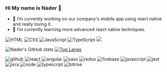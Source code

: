 ### Hi My name is Nader 👋


- 🔭 I’m currently working on our company's mobile app using react native and really loving it. 
- 🌱 I’m currently learning more advanced react native techniques.

![HTML](https://img.shields.io/badge/HTML-Expert-orange)
![CSS](https://img.shields.io/badge/CSS-Expert-blue)
![JavaScript](https://img.shields.io/badge/JavaScript-Expert-yellow)
![TypeScript](https://img.shields.io/badge/TypeScript-Expert-lightgrey)
![](https://visitor-badge.glitch.me/badge?page_id=naderalfakesh.naderalfakesh)


![Nader's GitHub stats](https://github-readme-stats.vercel.app/api?username=naderalfakesh&count_private=true&show_icons=true&theme=material-palenight)
[![Top Langs](https://github-readme-stats.vercel.app/api/top-langs/?username=anuraghazra&layout=compact)](https://github.com/anuraghazra/github-readme-stats?layout=compact)

![github](https://img.shields.io/badge/GitHub-000000?style=for-the-badge&logo=GitHub&logoColor=white)
![react](https://img.shields.io/badge/React-000000?style=for-the-badge&logo=React&logoColor=#61DAFB)
![angular](https://img.shields.io/badge/Angular-000000?style=for-the-badge&logo=Angular&logoColor=#DD0031)
![sass](https://img.shields.io/badge/Sass-000000?style=for-the-badge&logo=Sass&logoColor=#CC6699)
![redux](https://img.shields.io/badge/Redux-000000?style=for-the-badge&logo=Redux&logoColor=#764ABC)
![firebase](https://img.shields.io/badge/Firebase-000000?style=for-the-badge&logo=Firebase&logoColor=#FFCA28)
![javascript](https://img.shields.io/badge/Javascript-000000?style=for-the-badge&logo=Javascript&logoColor=#F7DF1E)
![jest](https://img.shields.io/badge/Jest-000000?style=for-the-badge&logo=Jest&logoColor=#C21325)
![jisra](https://img.shields.io/badge/Jira-000000?style=for-the-badge&logo=Jira&logoColor=#0052CC)
![node](https://img.shields.io/badge/Node-000000?style=for-the-badge&logo=Node.js&logoColor=#339933)
![typescript](https://img.shields.io/badge/TypeScript-000000?style=for-the-badge&logo=TypeScript&logoColor=#3178C6)
![bitrise](https://img.shields.io/badge/Bitrise-000000?style=for-the-badge&logo=Bitrise&logoColor=#683D87)

